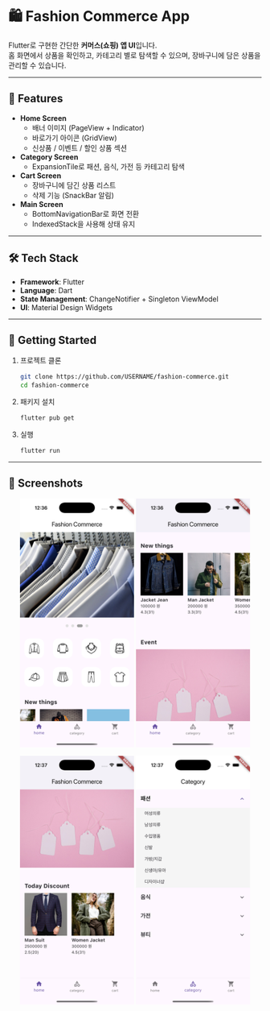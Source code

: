 # 🛍️ Fashion Commerce App  

Flutter로 구현한 간단한 **커머스(쇼핑) 앱 UI**입니다.  
홈 화면에서 상품을 확인하고, 카테고리 별로 탐색할 수 있으며, 장바구니에 담은 상품을 관리할 수 있습니다.  

---

## 📱 Features  

- **Home Screen**
  - 배너 이미지 (PageView + Indicator)
  - 바로가기 아이콘 (GridView)
  - 신상품 / 이벤트 / 할인 상품 섹션
- **Category Screen**
  - ExpansionTile로 패션, 음식, 가전 등 카테고리 탐색
- **Cart Screen**
  - 장바구니에 담긴 상품 리스트
  - 삭제 기능 (SnackBar 알림)
- **Main Screen**
  - BottomNavigationBar로 화면 전환
  - IndexedStack을 사용해 상태 유지  

---

## 🛠️ Tech Stack  

- **Framework**: Flutter  
- **Language**: Dart  
- **State Management**: ChangeNotifier + Singleton ViewModel  
- **UI**: Material Design Widgets  

---

## 🚀 Getting Started  

1. 프로젝트 클론  
   ```bash
   git clone https://github.com/USERNAME/fashion-commerce.git
   cd fashion-commerce
   ```
2. 패키지 설치
   ```bash
   flutter pub get
   ```
3. 실행
   ```bash
   flutter run
   ```

---

## 📸 Screenshots  

<p align="center">
  <img src="screenshots/1.png" width="45%" />
  <img src="screenshots/2.png" width="45%" />
</p>

<p align="center">
  <img src="screenshots/3.png" width="45%" />
  <img src="screenshots/4.png" width="45%" />
</p>
   
